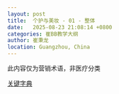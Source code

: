 ```yaml
---
layout: post
title:  个护与美妆 - 01 - 整体
date:   2025-08-23 21:08:14 +0800
categories: 崔BB教学大纲
author: 崔秉龙
location: Guangzhou, China
---
```



此内容仅为营销术语，非医疗分类

[关键字典](https://berrybc.github.io/%E5%B4%94bb%E6%95%99%E5%AD%A6%E5%A4%A7%E7%BA%B2/Personal_Care_Beauty-02-Dictionary/)